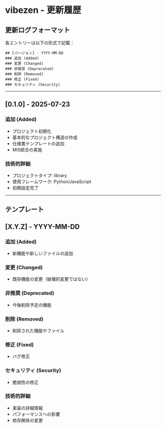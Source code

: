 # vibezen - 更新履歴

## 更新ログフォーマット
各エントリーは以下の形式で記載：
```
## [バージョン] - YYYY-MM-DD
### 追加 (Added)
### 変更 (Changed)
### 非推奨 (Deprecated)
### 削除 (Removed)
### 修正 (Fixed)
### セキュリティ (Security)
```

---

## [0.1.0] - 2025-07-23
### 追加 (Added)
- プロジェクト初期化
- 基本的なプロジェクト構造の作成
- 仕様書テンプレートの追加
- MIS統合の実施

### 技術的詳細
- プロジェクトタイプ: library
- 使用フレームワーク: Python/JavaScript
- 初期設定完了

---

## テンプレート

## [X.Y.Z] - YYYY-MM-DD
### 追加 (Added)
- 新機能や新しいファイルの追加

### 変更 (Changed)
- 既存機能の変更（破壊的変更ではない）

### 非推奨 (Deprecated)
- 今後削除予定の機能

### 削除 (Removed)
- 削除された機能やファイル

### 修正 (Fixed)
- バグ修正

### セキュリティ (Security)
- 脆弱性の修正

### 技術的詳細
- 実装の詳細情報
- パフォーマンスへの影響
- 依存関係の変更
